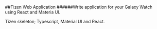 ##Tizen Web Application 
######Write application for your Galaxy Watch using React and Materia UI.

Tizen skeleton; Typescript, Material UI and React.
